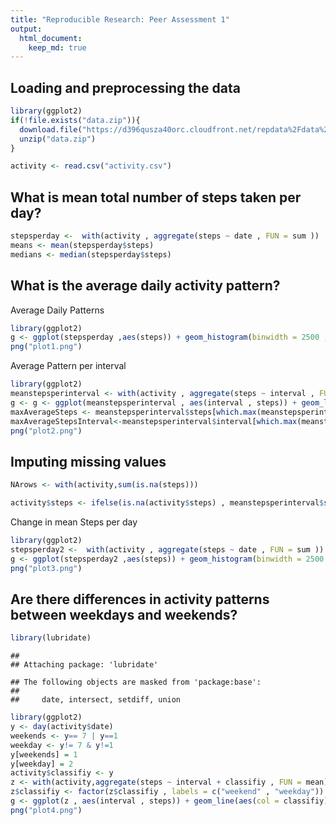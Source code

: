 ```yaml
---
title: "Reproducible Research: Peer Assessment 1"
output: 
  html_document:
    keep_md: true
---
```



## Loading and preprocessing the data

```r
library(ggplot2)
if(!file.exists("data.zip")){
  download.file("https://d396qusza40orc.cloudfront.net/repdata%2Fdata%2Factivity.zip", "data.zip")
  unzip("data.zip")
}

activity <- read.csv("activity.csv")
```


## What is mean total number of steps taken per day?

```r
stepsperday <-  with(activity , aggregate(steps ~ date , FUN = sum ))
means <- mean(stepsperday$steps)
medians <- median(stepsperday$steps)
```


## What is the average daily activity pattern?

Average Daily Patterns

```r
library(ggplot2)
g <- ggplot(stepsperday ,aes(steps)) + geom_histogram(binwidth = 2500 ,fill="lightblue" , col = "darkblue") + labs(title="histogram of total number of  steps per day")
png("plot1.png")
```


Average Pattern  per interval

```r
library(ggplot2)
meanstepsperinterval <- with(activity , aggregate(steps ~ interval , FUN = mean , na.rm=TRUE))
g <- g <- ggplot(meanstepsperinterval , aes(interval , steps)) + geom_line() + labs(x = "Date" , y = "Average Steps" , title ="Average steps per interval")
maxAverageSteps <- meanstepsperinterval$steps[which.max(meanstepsperinterval$steps)]
maxAverageStepsInterval<-meanstepsperinterval$interval[which.max(meanstepsperinterval$steps)]
png("plot2.png")
```



## Imputing missing values

```r
NArows <- with(activity,sum(is.na(steps)))

activity$steps <- ifelse(is.na(activity$steps) , meanstepsperinterval$steps[match(meanstepsperinterval$interval,activity$interval)] , activity$steps)
```

Change in mean Steps per day

```r
library(ggplot2)
stepsperday2 <-  with(activity , aggregate(steps ~ date , FUN = sum ))
g <- ggplot(stepsperday2 ,aes(steps)) + geom_histogram(binwidth = 2500 ,fill="lightblue" , col = "darkblue") + labs(title="histogram of total number of  steps per day")
png("plot3.png")
```

## Are there differences in activity patterns between weekdays and weekends?

```r
library(lubridate)
```

```
## 
## Attaching package: 'lubridate'
```

```
## The following objects are masked from 'package:base':
## 
##     date, intersect, setdiff, union
```

```r
library(ggplot2)
y <- day(activity$date)
weekends <- y== 7 | y==1
weekday <- y!= 7 & y!=1
y[weekends] = 1
y[weekday] = 2
activity$classifiy <- y
z <- with(activity,aggregate(steps ~ interval + classifiy , FUN = mean))
z$classifiy <- factor(z$classifiy , labels = c("weekend" , "weekday"))
g <- ggplot(z , aes(interval , steps)) + geom_line(aes(col = classifiy)) + labs(title="Average steps per interval")
png("plot4.png")
```
